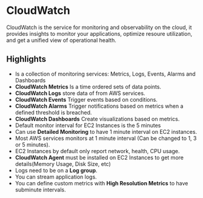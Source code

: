 CloudWatch
==========

CloudWatch is the service for monitoring and observability on the cloud, it provides insights to monitor your applications, optimize resoure utilization, and get a unified view of operational health.

Highlights
----------

-	Is a collection of monitoring services: Metrics, Logs, Events, Alarms and Dashboards
-	**CloudWatch Metrics** Is a time ordered sets of data points.
-	**CloudWatch Logs** store data of from AWS services.
-	**CloudWatch Events** Trigger events based on conditions.
-	**CloudWatch Alarms** Trigger notifications based on metrics when a defined threshold is breached.
-	**CloudWatch Dashboards** Create visualizations based on metrics.
-	Default monitor interval for EC2 Instances is the 5 minutes
-	Can use **Detailed Monitoring** to have 1 minute interval on EC2 instances.
-	Most AWS services monitors at 1 minute interval (Can be changed to 1, 3 or 5 minutes).
-	EC2 Instances by default only report network, health, CPU usage.
-	**CloudWatch Agent** must be installed on EC2 Instances to get more details(Memory Usage, Disk Size, etc)
-	Logs need to be on a **Log group**.
-	You can stream application logs.
-	You can define custom metrics with **High Resolution Metrics** to have subminute intervals.

